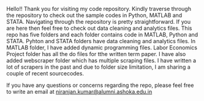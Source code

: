 
Hello!! 
Thank you for visiting my code repository. Kindly traverse through the repository to check out the sample codes in Python, MATLAB and STATA. 
Navigating through the repository is pretty straightforward. If you are here then feel free to check out data cleaning and analytics files. 
This repo has five folders and each folder contains code in MATLAB, Python and STATA. Pyhton and STATA folders have data cleaning and analytics files. In MATLAB folder, I have added dynamic programming files. Labor Economics Project folder has all the do files for tthe written term paper. I have also added webscraper folder which has multiple scraping files. I have written a lot of scrapers in the past and due to folder size limitation, I am sharing a couple of recent sourcecodes. 

If you have any questions or concerns regarding the repo, please feel free to write an email at niranjan.kumar@alumni.ashoka.edu.in



